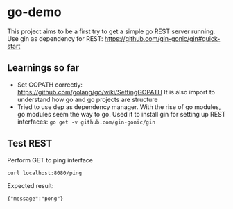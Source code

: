 # go-demo

This project aims to be a first try to get a simple go REST server running. 
Use gin as dependency for REST: https://github.com/gin-gonic/gin#quick-start

## Learnings so far
- Set GOPATH correctly: https://github.com/golang/go/wiki/SettingGOPATH It is also import to understand how go and go projects are structure
- Tried to use dep as dependency manager. With the rise of go modules, go modules seem the way to go. Used it to install gin for setting up REST interfaces:
``
go get -v github.com/gin-gonic/gin
``

## Test REST
Perform GET to ping interface
```
curl localhost:8080/ping
```
Expected result:
```
{"message":"pong"}
```
